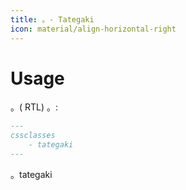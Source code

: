 ```yaml
---
title: 。- Tategaki
icon: material/align-horizontal-right
---
```


# Usage

。( RTL) 。:

```md
---
cssclasses
    - tategaki
---
```

。tategaki


